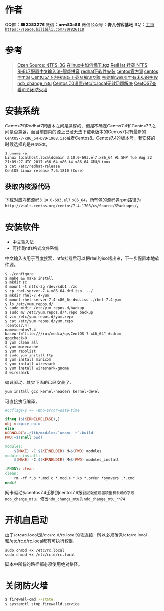 ﻿# 作者
QQ群：**852283276**
微信：**arm80x86**
微信公众号：**青儿创客基地**
B站：[主页 `https://space.bilibili.com/208826118`](https://space.bilibili.com/208826118)

# 参考
> [Open Source: NTFS-3G](https://www.tuxera.com/community/open-source-ntfs-3g/)
> [在linux中如何解压.tgz](https://blog.csdn.net/weixin_40533355/article/details/80473223)
> [RedHat 挂载 NTFS](https://www.cnblogs.com/masterSoul/p/7567215.html)
> [RHEL7配置中文输入法-智能拼音](https://www.cnblogs.com/hi-frank/p/7355187.html)
> [redhat下软件安装](https://blog.csdn.net/zxy15771771622/article/details/78419555)
> [centos官方源](http://vault.centos.org/centos)
> [centos阿里源](https://mirrors.aliyun.com/centos/)
> [CentOS7下内核源码下载及编译步骤](https://blog.csdn.net/xh_xinhua/article/details/71629747)
> [初始值设置项里有未知的字段ndo_change_mtu](https://blog.csdn.net/tianyuzhixina/article/details/102496733)
> [Centos 7.0设置/etc/rc.local无效问题解决](https://www.cnblogs.com/wangshuyi/p/6599317.html)
> [CentOS7查看和关闭防火墙](https://blog.csdn.net/ytangdigl/article/details/79796961)
# 安装系统
Centos7和Redhat7同版本之间是兼容的，但是不确定Centos7.4和Centos7.7之间是否兼容，而目前国内的源上已经无法下载老版本的Centos7只有最新的`CentOS-7-x86_64-DVD-1908.iso`或者Centos8。Centos7.4的版本号，我安装的时候选择的是`开发版本`，
```shell
$ uname -a
Linux localhost.localdomain 3.10.0-693.el7.x86_64 #1 SMP Tue Aug 22 21:09:27 UTC 2017 x86_64 x86_64 x86_64 GNU/Linux
$ cat /etc/redhat-release 
CentOS Linux release 7.6.1810 (Core)
```

## 获取内核源代码
下载对应内核源码`3.10.0-693.el7.x86_64`，所有包的源码包rpm路径为`http://vault.centos.org/centos/7.4.1708/os/Source/SPackages/`。

# 安装软件
- 中文输入法
- 可挂载ntfs格式文件系统

中文输入法用于百度搜索，ntfs挂载后可以把rhel的iso烤出来，下一步配置本地软件源。
```shell
$ ./configure 
$ make && make install
$ mkdir zc
$ mount -t ntfs-3g /dev/sdb1 ./zc
$ cp rhel-server-7.4-x86_64-dvd.iso  ../
$ mkdir rhel-7.4-yum
$ mount rhel-server-7.4-x86_64-dvd.iso ./rhel-7.4-yum
$ ls /etc/yum.repos.d/
$ sudo mkdir /etc/yum.repos.d/backup
$ sudo mv /etc/yum.repos.d/*.repo backup
$ vim /etc/yum.repos.d/yum.repo
$ cat /etc/yum.repos.d/yum.repo 
[centos7.4]
name=centos7.4
baseurl="file:///run/media/qe/CentOS 7 x86_64" #cdrom
gpgcheck=0
$ yum clean all
$ yum makecache
$ yum repolist
$ sudo yum install ftp
$ yum install minicom
$ yum install wireshark
$ yum install wireshark-gnome
$ wireshark
```
编译驱动，其实下面的已经安装了，
```shell
yum install gcc kernel-headers kernel-devel
```
可直接执行编译，
```makefile
#ccflags-y += -Wno-error=date-time

ifneq ($(KERNELRELEASE),)
obj-m:=pcie_ep.o
else
KERNELDIR:=/lib/modules/`uname -r`/build
PWD:=$(shell pwd)

modules:
	$(MAKE) -C $(KERNELDIR) M=$(PWD) modules
modules_install:
	$(MAKE) -C $(KERNELDIR) M=$(PWD) modules_install

.PHONY: clean
clean:
	rm -rf *.o *.mod.c *.mod.o *.ko *.order *symvers .*.cmd
endif
```
网卡驱动从centos7.4迁移到centos7.6报错`初始值设置项里有未知的字段ndo_change_mtu`，修改`ndo_change_mtu`为`ndo_change_mtu_rh74`

# 开机自启动
由于/etc/rc.local是/etc/rc.d/rc.local的软连接，所以必须确保/etc/rc.local和/etc/rc.d/rc.local都有可执行权限，
```shell
sudo chmod +x /etc/rc.local
sudo chmod +x /etc/rc.d/rc.local
```
脚本中所有的路径都必须使用绝对路径。
# 关闭防火墙
```bash
$ firewall-cmd --state
$ systemctl stop firewalld.service
```

